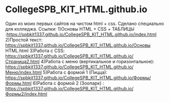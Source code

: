 # CollegeSPB_KIT_HTML.github.io
Один из моих первых сайтов на чистом html + css. Сделано специально для колледжа.
Ссылки:
1)Основы HTML + CSS + ТАБЛИЦЫ :https://spbkit1337.github.io/CollegeSPB_KIT_HTML.github.io/index.html
2)Простой текст: https://spbkit1337.github.io/CollegeSPB_KIT_HTML.github.io/Основы HTML.html
3)Работа с CSS: https://spbkit1337.github.io/CollegeSPB_KIT_HTML.github.io/Страница2.html
4)Работа с меню (вертикальное и горизонтальное): https://spbkit1337.github.io/CollegeSPB_KIT_HTML.github.io/Меню/index.html
5)Работа с формой 1 (Пицца): https://spbkit1337.github.io/CollegeSPB_KIT_HTML.github.io/Формы/Формы.html
6)Работа с формой 2 (Зоопарк) : https://spbkit1337.github.io/CollegeSPB_KIT_HTML.github.io/Формы2/index.html
